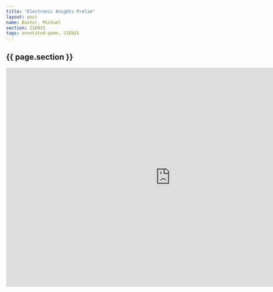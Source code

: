 ```yaml
---
title: "Electronic Knights Prelim"
layout: post
name: Bashur, Michael
section: 21EN15
tags: annotated-game, 21EN15
---
```


<h2>{{ page.section }}</h2>

<iframe style='border: 0;' width='900px' height='600px' src='https://share.chessbase.com/SharedGames/frame/?p=nj9/kYLyHv+/pbz+tmRqquEosWKbeylpngscUIJXDDNJ3aGQVPwVV3av+bDFV6XF'></iframe>